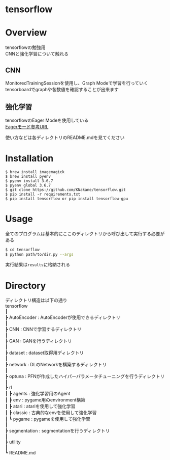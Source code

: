 tensorflow
==

# Overview
tensorflowの勉強用  
CNNと強化学習について触れる  
## CNN
MonitoredTrainingSessionを使用し、Graph Modeで学習を行っていく  
tensorboardでgraphや各数値を確認することが出来ます  

## 強化学習
tensorflowのEager Modeを使用している  
[Eagerモード参考URL](https://www.hellocybernetics.tech/entry/2018/12/04/231714)

使い方などは各ディレクトリのREADME.mdを見てください  


# Installation
```
$ brew install imagemagick
$ brew install pyenv
$ pyenv install 3.6.7
$ pyenv global 3.6.7
$ git clone https://github.com/KNakane/tensorflow.git
$ pip install -r requirements.txt
$ pip install tensorflow or pip install tensorflow-gpu
```

# Usage
全てのプログラムは基本的にここのディレクトリから呼び出して実行する必要がある
```bash
$ cd tensorflow
$ python path/to/dir.py --args
```
実行結果は```results```に格納される

# Directory
ディレクトリ構造は以下の通り  
tensorflow   
┃  
┣ AutoEncoder : AutoEncoderが使用できるディレクトリ    
┃  
┣ CNN : CNNで学習するディレクトリ  
┃   
┣ GAN : GANを行うディレクトリ  
┃   
┣ dataset  : dataset取得用ディレクトリ  
┃   
┣ network  : DLのNetworkを構築するディレクトリ    
┃  
┣ optuna : PFNが作成したハイパーパラメータチューニングを行うディレクトリ    
┃  
┣ rl  
┃  ┣ agents  : 強化学習用のAgent  
┃  ┣ env    : pygame用のenvironment構築  
┃  ┣ atari  : atariを使用して強化学習  
┃  ┣ classic : 古典的なenvを使用して強化学習  
┃  ┗ pygame : pygameを使用して強化学習  
┃  
┣ segmentation : segmentationを行うディレクトリ  
┃  
┣ utility  
┃  
┗ README.md  
